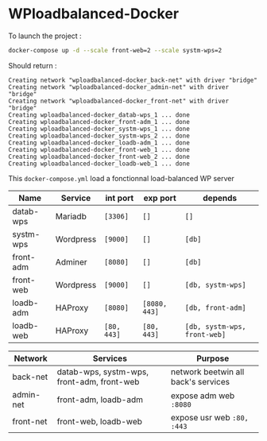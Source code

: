 # WPloadbalanced-Docker
To launch the project :
```bash
docker-compose up -d --scale front-web=2 --scale systm-wps=2 
```

Should return :
```bassh
Creating network "wploadbalanced-docker_back-net" with driver "bridge"
Creating network "wploadbalanced-docker_admin-net" with driver "bridge"
Creating network "wploadbalanced-docker_front-net" with driver "bridge"
Creating wploadbalanced-docker_datab-wps_1 ... done
Creating wploadbalanced-docker_front-adm_1 ... done
Creating wploadbalanced-docker_systm-wps_1 ... done
Creating wploadbalanced-docker_systm-wps_2 ... done
Creating wploadbalanced-docker_loadb-adm_1 ... done
Creating wploadbalanced-docker_front-web_1 ... done
Creating wploadbalanced-docker_front-web_2 ... done
Creating wploadbalanced-docker_loadb-web_1 ... done
```

This `docker-compose.yml` load a fonctionnal load-balanced WP server

Name |Service | int port | exp port | depends |
-|-|-|-|-|
datab-wps | Mariadb | `[3306]` | `[]` | `[]`|
systm-wps | Wordpress | `[9000]` | `[]` | `[db]` |
front-adm | Adminer | `[8080]` | `[]` | `[db]`|
front-web | Wordpress | `[9000]` | `[]` | `[db, systm-wps]` |
loadb-adm | HAProxy | `[8080]` | `[8080, 443]` | `[db, front-adm]` |
loadb-web | HAProxy | `[80, 443]` | `[80, 443]` | `[db, systm-wps, front-web]` |

Network | Services | Purpose |
-|-|-|
back-net | datab-wps, systm-wps, front-adm, front-web | network beetwin all back's services |
admin-net | front-adm, loadb-adm | expose adm web `:8080` |
front-net | front-web, loadb-web | expose usr web `:80, :443` |
